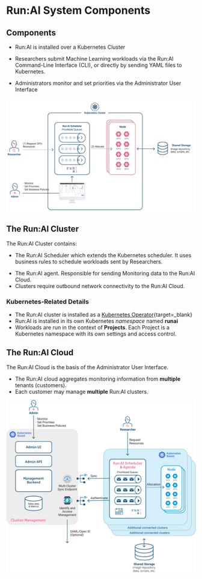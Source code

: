 # Run:AI System Components 

## Components

* Run:AI is installed over a Kubernetes Cluster

* Researchers submit Machine Learning workloads via the Run:AI Command-Line Interface (CLI), or directly by sending YAML files to Kubernetes. 

* Administrators monitor and set priorities via the Administrator User Interface

![architecture](img/architecture.png)


## The Run:AI Cluster 

The Run:AI Cluster contains:

* The Run:AI Scheduler which extends the Kubernetes scheduler. It uses business rules to schedule workloads sent by Researchers. 
<!-- * Fractional GPU management. Responsible for the Run:AI Virtualization technology which allows Researchers to allocate parts of a GPU rather than a whole GPU  -->
* The Run:AI agent. Responsible for sending Monitoring data to the Run:AI Cloud.
* Clusters require outbound network connectivity to the Run:AI Cloud.  

### Kubernetes-Related Details

* The Run:AI cluster is installed as a [Kubernetes Operator](https://kubernetes.io/docs/concepts/extend-kubernetes/operator/){target=_blank}
* Run:AI is installed in its own Kubernetes _namespace_ named __runai__
* Workloads are run in the context of __Projects__. Each Project is a Kubernetes namespace with its own settings and access control. 



## The Run:AI Cloud

The Run:AI Cloud is the basis of the Administrator User Interface. 

* The Run:AI cloud aggregates monitoring information from __multiple__ tenants (customers).
* Each customer may manage __multiple__ Run:AI clusters. 

![multi-cluster-architecture](img/multi-cluster-architecture.png)






